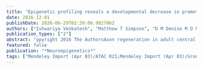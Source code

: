 ```yaml
---
title: "Epigenetic profiling reveals a developmental decrease in promoter accessibility during cortical maturation in vivo"
date: 2016-12-01
publishDate: 2020-06-29T02:39:06.982706Z
authors: ["Ishwariya Venkatesh", "Matthew T Simpson", "D M Denise M D M Coley", "Murray G M G Blackmore"]
publication_types: ["2"]
abstract: "o̧pyright 2016 The AuthorsAxon regeneration in adult central nervous system (CNS) is limited in part by a developmental decline in the ability of injured neurons to re-express needed regeneration associated genes (RAGs). Adult CNS neurons may lack appropriate pro-regenerative transcription factors, or may display chromatin structure that restricts transcriptional access to RAGs. Here we performed epigenetic profiling around the promoter regions of key RAGs, and found progressive restriction across a time course of cortical maturation. These data identify a potential intrinsic constraint to axon growth in adult CNS neurons. Neurite outgrowth from cultured postnatal cortical neurons, however, proved insensitive to treatments that improve axon growth in other cell types, including combinatorial overexpression of AP1 factors, overexpression of histone acetyltransferases, and pharmacological inhibitors of histone deacetylases. This insensitivity could be due to intermediate chromatin closure at the time of culture, and highlights important differences in cell culture models used to test potential pro-regenerative interventions."
featured: false
publication: "*Neuroepigenetics*"
tags: ["Mendeley Import (Apr 03)/ATAC R21;Mendeley Import (Apr 03)/Groups/ATAC R21;Mendeley Import (Apr 03)"]
---
```


